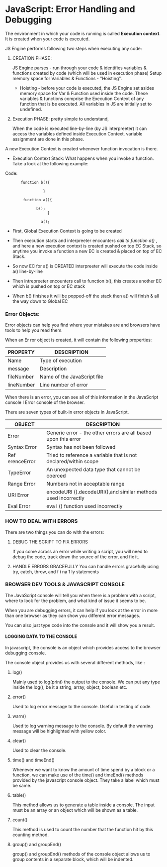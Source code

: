 # JavaScript: Error Handling and Debugging


The environment in which your code is running is called **Execution context**. It is created when your code is executed.

JS Engine performs following two steps when executing any code:

1. CREATION PHASE :

   JS Engine parses - run through your code & identifies variables & functions created by code (which will be used in execution phase)
   Setup memory space for Variables & Functions - "Hoisting".

   * Hoisting - before your code is executed, the JS Engine set asides memory space for Var & Function used inside the code. These variables & functions comprise the Execution Context of any function that is be executed. All variables in JS are initially set to undefined.

2. Execution PHASE: pretty simple to understand,

   When the code is executed line-by-line (by JS interpreeter) it can access the variables defined inside Execution Context.
   variable assignment are done in this phase.


A new Execution Context is created whenever function invocation is there.

* Execution Context Stack: What happens when you invoke a function. Take a look at the following example:

Code:

           function b(){

                     }

            function a(){

                  b();
                       }

                    a();


- First, Global Execution Context is going to be created 

- Then execution starts and interpreeter encounters *call to function a()* , and here a new execution context is created pushed on top EC
  Stack, so anytime you invoke a function a new EC is created & placed on top of EC Stack.

- So now EC for a() is CREATED interpreeter will execute the code inside a() line-by-line

- Then intrepreeter encounters call to function b(), this creates another EC which is pushed on top or EC stack

- When b() finishes it will be popped-off the stack then a() will finish & all the way down to Global EC


### Error Objects: 

Error objects can help you find where your mistakes are
and browsers have tools to help you read them. 

When an Er ror object is created, it will contain the
following properties: 

PROPERTY | DESCRIPTION 
-------|-------
Name  |  Type of execution 
message | Description
fileNumber | Name of the JavaScript file
lineNumber | Line number of error

When there is an error, you can see all of this
information in the JavaScript console I Error console
of the browser. 



There are seven types of built-in error objects in
JavaScript. 


OBJECT          | DESCRIPTION 
-------         |-------
Error           | Generic error - the other errors are all based upon this error
Syntax Error    | Syntax has not been followed 
Ref erenceError | Tried to reference a variable that is not declared/within scope 
TypeError       | An unexpected data type that cannot be coerced 
Range Error     | Numbers not in acceptable range
URI Error       | encodeURI ().decodeURI(),and similar methods used incorrectly 
Eval Error      | eva l () function used incorrectly

### HOW TO DEAL WITH ERRORS 
There are two things you can do with the errors:

1. DEBUG THE SCRIPT TO FIX ERRORS

   If you come across an error while writing a script, you will need to debug the code, track down the source of the error, and fix it. 

2. HANDLE ERRORS GRACEFULLY
   You can handle errors gracefully using try, catch,
   throw, and f i na 1 ly statements

### BROWSER DEV TOOLS & JAVASCRIPT CONSOLE 

The JavaScript console will tell you when there is a problem with a script,
where to look for the problem, and what kind of issue it seems to be. 

When you are debugging errors, it can help if you
look at the error in more than one browser as they
can show you different error messages. 

You can also just type code into the console
and it will show you a result. 

#### LOGGING DATA TO THE CONSOLE
In javascript, the console is an object which provides access to the browser debugging console.

 The console object provides us with several different methods, like :

1. log()

   Mainly used to log(print) the output to the console. We can put any type inside the log(), be it a string, array, object, boolean etc.

2. error()

   Used to log error message to the console. Useful in testing of code. 
3. warn()

   Used to log warning message to the console. By default the warning message will be highlighted with yellow color.

4. clear()

   Used to clear the console.

5. time() and timeEnd()

   Whenever we want to know the amount of time spend by a block or a function, we can make use of the time() and timeEnd() methods provided by the javascript console object. They take a label which must be same.

6. table()

   This method allows us to generate a table inside a console. The input must be an array or an object which will be shown as a table.

7. count()

   This method is used to count the number that the function hit by this counting method.

8. group() and groupEnd()

   group() and groupEnd() methods of the console object allows us to group contents in a separate block, which will be indented.









